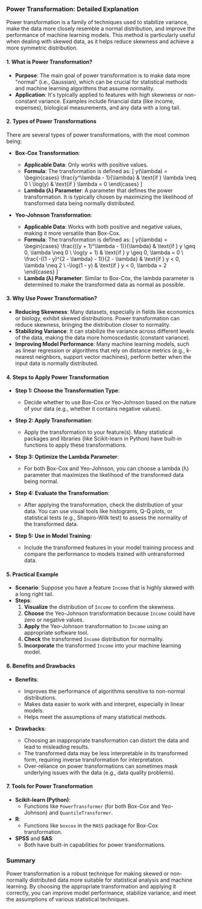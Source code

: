 ### Power Transformation: Detailed Explanation

Power transformation is a family of techniques used to stabilize variance, make the data more closely resemble a normal distribution, and improve the performance of machine learning models. This method is particularly useful when dealing with skewed data, as it helps reduce skewness and achieve a more symmetric distribution.

#### **1. What is Power Transformation?**
   - **Purpose**: The main goal of power transformation is to make data more "normal" (i.e., Gaussian), which can be crucial for statistical methods and machine learning algorithms that assume normality.
   - **Application**: It's typically applied to features with high skewness or non-constant variance. Examples include financial data (like income, expenses), biological measurements, and any data with a long tail.

#### **2. Types of Power Transformations**
   There are several types of power transformations, with the most common being:

   - **Box-Cox Transformation**:
     - **Applicable Data**: Only works with positive values.
     - **Formula**: The transformation is defined as:
       \[
       y(\lambda) = \begin{cases} 
       \frac{y^\lambda - 1}{\lambda} & \text{if } \lambda \neq 0 \\
       \log(y) & \text{if } \lambda = 0 
       \end{cases}
       \]
     - **Lambda (λ) Parameter**: A parameter that defines the power transformation. It is typically chosen by maximizing the likelihood of transformed data being normally distributed.

   - **Yeo-Johnson Transformation**:
     - **Applicable Data**: Works with both positive and negative values, making it more versatile than Box-Cox.
     - **Formula**: The transformation is defined as:
       \[
       y(\lambda) = \begin{cases} 
       \frac{((y + 1)^\lambda - 1)}{\lambda} & \text{if } y \geq 0, \lambda \neq 0 \\
       \log(y + 1) & \text{if } y \geq 0, \lambda = 0 \\
       \frac{-((1 - y)^{2 - \lambda} - 1)}{2 - \lambda} & \text{if } y < 0, \lambda \neq 2 \\
       -\log(1 - y) & \text{if } y < 0, \lambda = 2 
       \end{cases}
       \]
     - **Lambda (λ) Parameter**: Similar to Box-Cox, the lambda parameter is determined to make the transformed data as normal as possible.

#### **3. Why Use Power Transformation?**
   - **Reducing Skewness**: Many datasets, especially in fields like economics or biology, exhibit skewed distributions. Power transformation can reduce skewness, bringing the distribution closer to normality.
   - **Stabilizing Variance**: It can stabilize the variance across different levels of the data, making the data more homoscedastic (constant variance).
   - **Improving Model Performance**: Many machine learning models, such as linear regression or algorithms that rely on distance metrics (e.g., k-nearest neighbors, support vector machines), perform better when the input data is normally distributed.

#### **4. Steps to Apply Power Transformation**
   - **Step 1: Choose the Transformation Type**:
     - Decide whether to use Box-Cox or Yeo-Johnson based on the nature of your data (e.g., whether it contains negative values).
  
   - **Step 2: Apply Transformation**:
     - Apply the transformation to your feature(s). Many statistical packages and libraries (like Scikit-learn in Python) have built-in functions to apply these transformations.

   - **Step 3: Optimize the Lambda Parameter**:
     - For both Box-Cox and Yeo-Johnson, you can choose a lambda (λ) parameter that maximizes the likelihood of the transformed data being normal.

   - **Step 4: Evaluate the Transformation**:
     - After applying the transformation, check the distribution of your data. You can use visual tools like histograms, Q-Q plots, or statistical tests (e.g., Shapiro-Wilk test) to assess the normality of the transformed data.

   - **Step 5: Use in Model Training**:
     - Include the transformed features in your model training process and compare the performance to models trained with untransformed data.

#### **5. Practical Example**
   - **Scenario**: Suppose you have a feature `Income` that is highly skewed with a long right tail.
   - **Steps**:
     1. **Visualize** the distribution of `Income` to confirm the skewness.
     2. **Choose** the Yeo-Johnson transformation because `Income` could have zero or negative values.
     3. **Apply** the Yeo-Johnson transformation to `Income` using an appropriate software tool.
     4. **Check** the transformed `Income` distribution for normality.
     5. **Incorporate** the transformed `Income` into your machine learning model.

#### **6. Benefits and Drawbacks**
   - **Benefits**:
     - Improves the performance of algorithms sensitive to non-normal distributions.
     - Makes data easier to work with and interpret, especially in linear models.
     - Helps meet the assumptions of many statistical methods.

   - **Drawbacks**:
     - Choosing an inappropriate transformation can distort the data and lead to misleading results.
     - The transformed data may be less interpretable in its transformed form, requiring inverse transformation for interpretation.
     - Over-reliance on power transformations can sometimes mask underlying issues with the data (e.g., data quality problems).

#### **7. Tools for Power Transformation**
   - **Scikit-learn (Python)**: 
     - Functions like `PowerTransformer` (for both Box-Cox and Yeo-Johnson) and `QuantileTransformer`.
   - **R**: 
     - Functions like `boxcox` in the `MASS` package for Box-Cox transformation.
   - **SPSS** and **SAS**: 
     - Both have built-in capabilities for power transformations.

### Summary
Power transformation is a robust technique for making skewed or non-normally distributed data more suitable for statistical analysis and machine learning. By choosing the appropriate transformation and applying it correctly, you can improve model performance, stabilize variance, and meet the assumptions of various statistical techniques.
